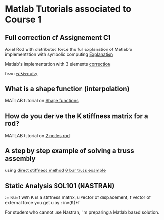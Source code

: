 # Matlab Tutorials associated to Course 1

## Full correction of Assignement C1 
Axial Rod with distributed force
the full explanation of Matlab's implementation with symbolic computing
[Explanation](http://htmlpreview.github.io/?https://github.com/jomorlier/feacourse/blob/master/AxialRod/AxialBarFEM_explanation.html)

Matlab's implementation with 3 elements
[correction](http://htmlpreview.github.io/?https://github.com/jomorlier/feacourse/blob/master/AxialRod/AxialBarFEM_simplified2.html)

from [wikiversity](https://en.wikiversity.org/wiki/Introduction_to_finite_elements/Axial_bar_finite_element_solution)

## What is a shape function (interpolation)

MATLAB tutorial on [Shape functions](http://htmlpreview.github.io/?https://github.com/jomorlier/feacourse/blob/master/Shape_Functions/ShapeFunction.html)

## How do you derive the K stiffness matrix for a rod?

 MATLAB tutorial on [2 nodes rod](http://htmlpreview.github.io/?https://github.com/jomorlier/feacourse/blob/master/K_derivation_Rod/K_derivation2_node.html)

## A step by step example of solving a truss assembly
using [direct stiffness method](https://en.wikipedia.org/wiki/Direct_stiffness_method)
[6 bar truss example](http://htmlpreview.github.io/?https://github.com/jomorlier/feacourse/blob/master/Truss/CorrectionTruss.html)

## Static Analysis SOL101 (NASTRAN)
:= Ku=f with K is a stiffness matrix, u vector of displacement, f vector of external force
you get u by : inv(K)*f

For student who cannot use Nastran, I'm preparing a Matlab based solution.
